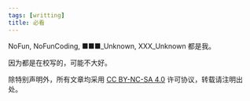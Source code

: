 ```yaml
---
tags: [writting]
title: 必看
---
```


NoFun, NoFunCoding, ■■■_Unknown, XXX_Unknown 都是我。

因为都是在校写的，可能不大好。

除特别声明外，所有文章均采用 [CC BY-NC-SA 4.0](https://creativecommons.org/licenses/by-nc-sa/4.0/) 许可协议，转载请注明出处。
